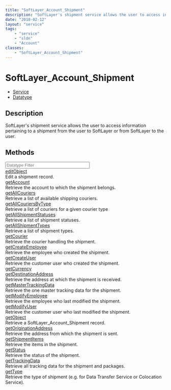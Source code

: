 ```yaml
---
title: "SoftLayer_Account_Shipment"
description: "SoftLayer's shipment service allows the user to access information pertaining to a shipment from the user to SoftLayer o... "
date: "2018-02-12"
layout: "service"
tags:
    - "service"
    - "sldn"
    - "Account"
classes:
    - "SoftLayer_Account_Shipment"
---
```

# SoftLayer_Account_Shipment
<div id='service-datatype'>
    <ul id='sldn-reference-tabs'>
    <li id='service'> <a href='/reference/services/SoftLayer_Account_Shipment' >Service</a></li>    <li id='datatype'> <a href='/reference/datatypes/SoftLayer_Account_Shipment' >Datatype</a></li>
    </ul>
</div>

## Description
SoftLayer's shipment service allows the user to access information pertaining to a shipment from the user to SoftLayer or from SoftLayer to the user. 



        
<div id="properties" class="content">
    <h2>Methods</h2>
    <div class="view-filters">
        <div class="clearfix">
            <div class="search-input-box">
                <input placeholder="Datatype Filter" onkeyup="titleSearch(inputId='edit-combine', divId='method-div', elementClass='method-row')" 
                    type="text" id="edit-combine" value="" size="30" maxlength="128" class="form-text">
            </div>
        </div>
    </div>
    <div id="method-div">
            <div class="method-row">
                        <span class='view-field-title'><a href='/reference/services/SoftLayer_Account_Shipment/editObject'> editObject</a> </span>
            <div class='views-field-body'>Edit a shipment record.</div>
        </div>
            <div class="method-row">
                        <span class='view-field-title'><a href='/reference/services/SoftLayer_Account_Shipment/getAccount'> getAccount</a> </span>
            <div class='views-field-body'>Retrieve the account to which the shipment belongs.</div>
        </div>
            <div class="method-row">
                        <span class='view-field-title'><a href='/reference/services/SoftLayer_Account_Shipment/getAllCouriers'> getAllCouriers</a> </span>
            <div class='views-field-body'>Retrieve a list of available shipping couriers.</div>
        </div>
            <div class="method-row">
                        <span class='view-field-title'><a href='/reference/services/SoftLayer_Account_Shipment/getAllCouriersByType'> getAllCouriersByType</a> </span>
            <div class='views-field-body'>Retrieve a list of couriers for a given courier type</div>
        </div>
            <div class="method-row">
                        <span class='view-field-title'><a href='/reference/services/SoftLayer_Account_Shipment/getAllShipmentStatuses'> getAllShipmentStatuses</a> </span>
            <div class='views-field-body'>Retrieve a list of shipment statuses.</div>
        </div>
            <div class="method-row">
                        <span class='view-field-title'><a href='/reference/services/SoftLayer_Account_Shipment/getAllShipmentTypes'> getAllShipmentTypes</a> </span>
            <div class='views-field-body'>Retrieve a list of shipment types.</div>
        </div>
            <div class="method-row">
                        <span class='view-field-title'><a href='/reference/services/SoftLayer_Account_Shipment/getCourier'> getCourier</a> </span>
            <div class='views-field-body'>Retrieve the courier handling the shipment.</div>
        </div>
            <div class="method-row">
                        <span class='view-field-title'><a href='/reference/services/SoftLayer_Account_Shipment/getCreateEmployee'> getCreateEmployee</a> </span>
            <div class='views-field-body'>Retrieve the employee who created the shipment.</div>
        </div>
            <div class="method-row">
                        <span class='view-field-title'><a href='/reference/services/SoftLayer_Account_Shipment/getCreateUser'> getCreateUser</a> </span>
            <div class='views-field-body'>Retrieve the customer user who created the shipment.</div>
        </div>
            <div class="method-row">
                        <span class='view-field-title'><a href='/reference/services/SoftLayer_Account_Shipment/getCurrency'> getCurrency</a> </span>
            <div class='views-field-body'></div>
        </div>
            <div class="method-row">
                        <span class='view-field-title'><a href='/reference/services/SoftLayer_Account_Shipment/getDestinationAddress'> getDestinationAddress</a> </span>
            <div class='views-field-body'>Retrieve the address at which the shipment is received.</div>
        </div>
            <div class="method-row">
                        <span class='view-field-title'><a href='/reference/services/SoftLayer_Account_Shipment/getMasterTrackingData'> getMasterTrackingData</a> </span>
            <div class='views-field-body'>Retrieve the one master tracking data for the shipment.</div>
        </div>
            <div class="method-row">
                        <span class='view-field-title'><a href='/reference/services/SoftLayer_Account_Shipment/getModifyEmployee'> getModifyEmployee</a> </span>
            <div class='views-field-body'>Retrieve the employee who last modified the shipment.</div>
        </div>
            <div class="method-row">
                        <span class='view-field-title'><a href='/reference/services/SoftLayer_Account_Shipment/getModifyUser'> getModifyUser</a> </span>
            <div class='views-field-body'>Retrieve the customer user who last modified the shipment.</div>
        </div>
            <div class="method-row">
                        <span class='view-field-title'><a href='/reference/services/SoftLayer_Account_Shipment/getObject'> getObject</a> </span>
            <div class='views-field-body'>Retrieve a SoftLayer_Account_Shipment record.</div>
        </div>
            <div class="method-row">
                        <span class='view-field-title'><a href='/reference/services/SoftLayer_Account_Shipment/getOriginationAddress'> getOriginationAddress</a> </span>
            <div class='views-field-body'>Retrieve the address from which the shipment is sent.</div>
        </div>
            <div class="method-row">
                        <span class='view-field-title'><a href='/reference/services/SoftLayer_Account_Shipment/getShipmentItems'> getShipmentItems</a> </span>
            <div class='views-field-body'>Retrieve the items in the shipment.</div>
        </div>
            <div class="method-row">
                        <span class='view-field-title'><a href='/reference/services/SoftLayer_Account_Shipment/getStatus'> getStatus</a> </span>
            <div class='views-field-body'>Retrieve the status of the shipment.</div>
        </div>
            <div class="method-row">
                        <span class='view-field-title'><a href='/reference/services/SoftLayer_Account_Shipment/getTrackingData'> getTrackingData</a> </span>
            <div class='views-field-body'>Retrieve all tracking data for the shipment and packages.</div>
        </div>
            <div class="method-row">
                        <span class='view-field-title'><a href='/reference/services/SoftLayer_Account_Shipment/getType'> getType</a> </span>
            <div class='views-field-body'>Retrieve the type of shipment (e.g. for Data Transfer Service or Colocation Service).</div>
        </div>
        </div>
</div>


